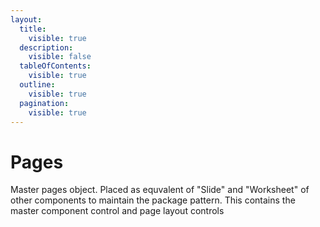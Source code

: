 ```yaml
---
layout:
  title:
    visible: true
  description:
    visible: false
  tableOfContents:
    visible: true
  outline:
    visible: true
  pagination:
    visible: true
---
```


# Pages

Master pages object. Placed as equvalent of "Slide" and "Worksheet" of other components to maintain the package pattern. This contains the master component control and page layout controls
